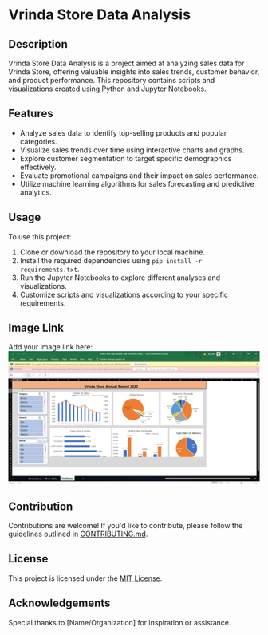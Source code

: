 # Vrinda Store Data Analysis

## Description
Vrinda Store Data Analysis is a project aimed at analyzing sales data for Vrinda Store, offering valuable insights into sales trends, customer behavior, and product performance. This repository contains scripts and visualizations created using Python and Jupyter Notebooks.

## Features
- Analyze sales data to identify top-selling products and popular categories.
- Visualize sales trends over time using interactive charts and graphs.
- Explore customer segmentation to target specific demographics effectively.
- Evaluate promotional campaigns and their impact on sales performance.
- Utilize machine learning algorithms for sales forecasting and predictive analytics.

## Usage
To use this project:
1. Clone or download the repository to your local machine.
2. Install the required dependencies using `pip install -r requirements.txt`.
3. Run the Jupyter Notebooks to explore different analyses and visualizations.
4. Customize scripts and visualizations according to your specific requirements.

## Image Link
Add your image link here:
![Dashbaord Image](https://github.com/tasleem-29/Vrinda-Store-Data-Analysis/blob/main/Vindra%20Dashboard.png)

## Contribution
Contributions are welcome! If you'd like to contribute, please follow the guidelines outlined in [CONTRIBUTING.md](CONTRIBUTING.md).

## License
This project is licensed under the [MIT License](LICENSE.md).

## Acknowledgements
Special thanks to [Name/Organization] for inspiration or assistance.
